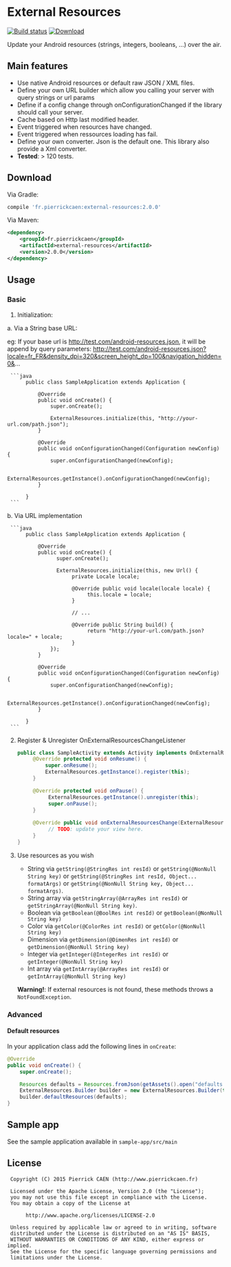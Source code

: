 # External Resources

[![Build status](https://api.travis-ci.org/prcaen/external-resources.svg?branch=master)](https://travis-ci.org/prcaen/external-resources) [ ![Download](https://api.bintray.com/packages/prcaen/maven/external-resources/images/download.svg) ](https://bintray.com/prcaen/maven/external-resources/_latestVersion)

Update your Android resources (strings, integers, booleans, ...) over the air.

## Main features

- Use native Android resources or default raw JSON / XML files.
- Define your own URL builder which allow you calling your server with query strings or url params
- Define if a config change through onConfigurationChanged if the library should call your server.
- Cache based on Http last modified header.
- Event triggered when resources have changed.
- Event triggered when ressources loading has fail.
- Define your own converter. Json is the default one. This library also provide a Xml converter.
- **Tested**: > 120 tests.

## Download
Via Gradle:
```gradle
compile 'fr.pierrickcaen:external-resources:2.0.0'
```

Via Maven:
```xml
<dependency>
    <groupId>fr.pierrickcaen</groupId>
    <artifactId>external-resources</artifactId>
    <version>2.0.0</version>
</dependency>
```

## Usage
### Basic

1. Initialization:

  a. Via a String base URL:
  
  eg: If your base url is http://test.com/android-resources.json, it will be append by query parameters: http://test.com/android-resources.json?locale=fr_FR&density_dpi=320&screen_height_dp=100&navigation_hidden=0&... 

     ```java
          public class SampleApplication extends Application {
          
              @Override
              public void onCreate() {
                  super.onCreate();
          
                  ExternalResources.initialize(this, "http://your-url.com/path.json");
              }
          
              @Override
              public void onConfigurationChanged(Configuration newConfig) {
                  super.onConfigurationChanged(newConfig);
          
                  ExternalResources.getInstance().onConfigurationChanged(newConfig);
              }
          
          }
     ```
     
  b. Via URL implementation
     
     ```java
          public class SampleApplication extends Application {
          
              @Override
              public void onCreate() {
                    super.onCreate();
          
                    ExternalResources.initialize(this, new Url() {
                         private Locale locale;
                         
                         @Override public void locale(locale locale) {
                              this.locale = locale;
                         }
                         
                         // ...

                         @Override public String build() {
                              return "http://your-url.com/path.json?locale=" + locale;
                         }
                  });
              }
          
              @Override
              public void onConfigurationChanged(Configuration newConfig) {
                  super.onConfigurationChanged(newConfig);
          
                  ExternalResources.getInstance().onConfigurationChanged(newConfig);
              }
          
          }
     ```

2. Register & Unregister OnExternalResourcesChangeListener
     ```java
     public class SampleActivity extends Activity implements OnExternalResourcesChangeListener {
          @Override protected void onResume() {
              super.onResume();
              ExternalResources.getInstance().register(this);
          }
     
          @Override protected void onPause() {
               ExternalResources.getInstance().unregister(this);
               super.onPause();
          }
          
          @Override public void onExternalResourcesChange(ExternalResources externalResources) {
               // TODO: update your view here.
          }
     }
     ```
3. Use resources as you wish
     
     * String via `getString(@StringRes int resId)` or `getString(@NonNull String key)` or `getString(@StringRes int resId, Object... formatArgs)` or `getString(@NonNull String key, Object... formatArgs)`.
     * String array via `getStringArray(@ArrayRes int resId)` or `getStringArray(@NonNull String key)`.
     * Boolean via `getBoolean(@BoolRes int resId)` or `getBoolean(@NonNull String key)`
     * Color via `getColor(@ColorRes int resId)` or `getColor(@NonNull String key)`
     * Dimension via `getDimension(@DimenRes int resId)` or `getDimension(@NonNull String key)`
     * Integer via `getInteger(@IntegerRes int resId)` or `getInteger(@NonNull String key)`
     * Int array via `getIntArray(@ArrayRes int resId)` or `getIntArray(@NonNull String key)`

     **Warning!**: If external resources is not found, these methods throws a `NotFoundException`.


### Advanced
#### Default resources
In your application class add the following lines in `onCreate`:

```java
@Override
public void onCreate() {
    super.onCreate();

    Resources defaults = Resources.fromJson(getAssets().open("defaults.json"))
    ExternalResources.Builder builder = new ExternalResources.Builder(this, new MyUrlImpl());
    builder.defaultResources(defaults);
}
```
     
Sample app
----------
See the sample application available in `sample-app/src/main`

License
-------

     Copyright (C) 2015 Pierrick CAEN (http://www.pierrickcaen.fr)

     Licensed under the Apache License, Version 2.0 (the "License");
     you may not use this file except in compliance with the License.
     You may obtain a copy of the License at

          http://www.apache.org/licenses/LICENSE-2.0

     Unless required by applicable law or agreed to in writing, software
     distributed under the License is distributed on an "AS IS" BASIS,
     WITHOUT WARRANTIES OR CONDITIONS OF ANY KIND, either express or implied.
     See the License for the specific language governing permissions and
     limitations under the License.
